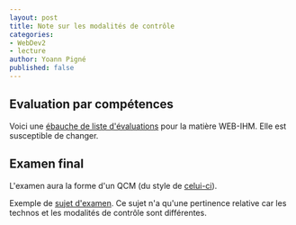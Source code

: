 ```yaml
---
layout: post
title: Note sur les modalités de contrôle
categories:
- WebDev2
- lecture
author: Yoann Pigné
published: false
---
```


## Evaluation par compétences

Voici une [ébauche de liste d'évaluations](http://cloud.litislab.fr/index.php/s/tnQNZsnSNk3vRgF) pour la matière WEB-IHM. Elle est susceptible de changer.

## Examen final

L'examen aura la forme d'un QCM (du style de [celui-ci](http://cloud.litislab.fr/index.php/s/4YHPELKqx3LRDR3)).

Exemple de [sujet d'examen](http://cloud.litislab.fr/index.php/s/czDTBmEecZnAmeE). Ce sujet n'a qu'une pertinence relative car les technos et les modalités de contrôle sont différentes.

